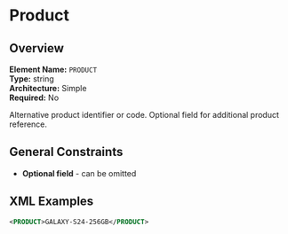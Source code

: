 # Product

## Overview

**Element Name:** `PRODUCT`<br>
**Type:** string<br>
**Architecture:** Simple<br>
**Required:** No<br>

Alternative product identifier or code. Optional field for additional product reference.


## General Constraints

- **Optional field** - can be omitted

## XML Examples

```xml
<PRODUCT>GALAXY-S24-256GB</PRODUCT>
```




